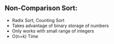 ## Non-Comparison Sort:
- Radix Sort, Counting Sort
- Takes advantage of binary storage of numbers
- Only works with small range of integers
- O(n+k) Time

